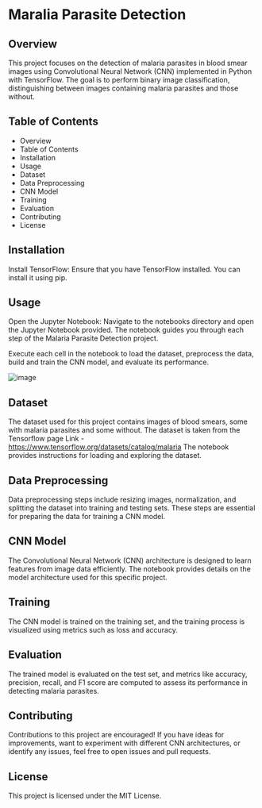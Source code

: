 # Maralia Parasite Detection

## Overview
This project focuses on the detection of malaria parasites in blood smear images using Convolutional Neural Network (CNN) implemented in Python with TensorFlow. The goal is to perform binary image classification, distinguishing between images containing malaria parasites and those without.

## Table of Contents
* Overview
* Table of Contents
* Installation
* Usage
* Dataset
* Data Preprocessing
* CNN Model
* Training
* Evaluation
* Contributing
* License

## Installation

Install TensorFlow: Ensure that you have TensorFlow installed. You can install it using pip.

## Usage
Open the Jupyter Notebook: Navigate to the notebooks directory and open the Jupyter Notebook provided. The notebook guides you through each step of the Malaria Parasite Detection project.

Execute each cell in the notebook to load the dataset, preprocess the data, build and train the CNN model, and evaluate its performance.

![image](https://github.com/Sree0211/maralia_parasite_detection/assets/43269126/d023a32c-a5eb-4db6-9435-67109a1af49e)


## Dataset
The dataset used for this project contains images of blood smears, some with malaria parasites and some without. The dataset is taken from the Tensorflow page
Link - https://www.tensorflow.org/datasets/catalog/malaria
The notebook provides instructions for loading and exploring the dataset.

## Data Preprocessing
Data preprocessing steps include resizing images, normalization, and splitting the dataset into training and testing sets. These steps are essential for preparing the data for training a CNN model.

## CNN Model
The Convolutional Neural Network (CNN) architecture is designed to learn features from image data efficiently. The notebook provides details on the model architecture used for this specific project.

## Training
The CNN model is trained on the training set, and the training process is visualized using metrics such as loss and accuracy.

## Evaluation
The trained model is evaluated on the test set, and metrics like accuracy, precision, recall, and F1 score are computed to assess its performance in detecting malaria parasites.

## Contributing
Contributions to this project are encouraged! If you have ideas for improvements, want to experiment with different CNN architectures, or identify any issues, feel free to open issues and pull requests.

## License
This project is licensed under the MIT License.


